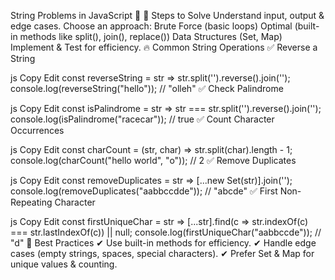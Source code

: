 String Problems in JavaScript 🚀
📌 Steps to Solve
Understand input, output & edge cases.
Choose an approach:
Brute Force (basic loops)
Optimal (built-in methods like split(), join(), replace())
Data Structures (Set, Map)
Implement & Test for efficiency.
🔥 Common String Operations
✅ Reverse a String

js
Copy
Edit
const reverseString = str => str.split('').reverse().join('');
console.log(reverseString("hello")); // "olleh"
✅ Check Palindrome

js
Copy
Edit
const isPalindrome = str => str === str.split('').reverse().join('');
console.log(isPalindrome("racecar")); // true
✅ Count Character Occurrences

js
Copy
Edit
const charCount = (str, char) => str.split(char).length - 1;
console.log(charCount("hello world", "o")); // 2
✅ Remove Duplicates

js
Copy
Edit
const removeDuplicates = str => [...new Set(str)].join('');
console.log(removeDuplicates("aabbccdde")); // "abcde"
✅ First Non-Repeating Character

js
Copy
Edit
const firstUniqueChar = str => [...str].find(c => str.indexOf(c) === str.lastIndexOf(c)) || null;
console.log(firstUniqueChar("aabbccde")); // "d"
🔹 Best Practices
✔ Use built-in methods for efficiency.
✔ Handle edge cases (empty strings, spaces, special characters).
✔ Prefer Set & Map for unique values & counting.
